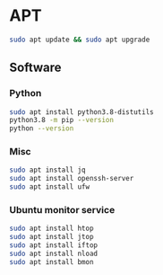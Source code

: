 # APT
```bash
sudo apt update && sudo apt upgrade
```

## Software

### Python
```bash
sudo apt install python3.8-distutils
python3.8 -m pip --version
python --version
```

### Misc
```bash
sudo apt install jq
sudo apt install openssh-server
sudo apt install ufw
```

### Ubuntu monitor service
```bash
sudo apt install htop
sudo apt install jtop
sudo apt install iftop
sudo apt install nload
sudo apt install bmon



```